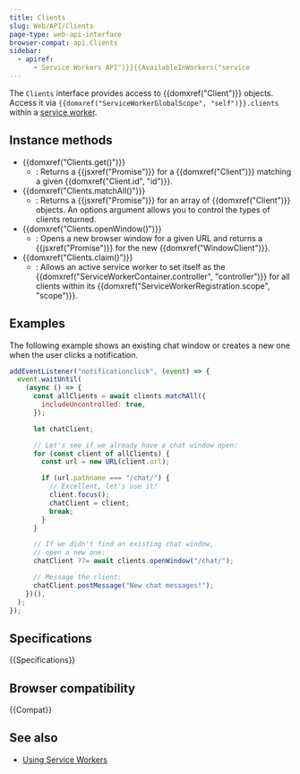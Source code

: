 ```yaml
---
title: Clients
slug: Web/API/Clients
page-type: web-api-interface
browser-compat: api.Clients
sidebar:
  - apiref:
      - Service Workers API")}}{{AvailableInWorkers("service
---
```


The `Clients` interface provides access to {{domxref("Client")}} objects. Access it via `{{domxref("ServiceWorkerGlobalScope", "self")}}.clients` within a [service worker](/en-US/docs/Web/API/Service_Worker_API).

## Instance methods

- {{domxref("Clients.get()")}}
  - : Returns a {{jsxref("Promise")}} for a {{domxref("Client")}} matching a given {{domxref("Client.id", "id")}}.
- {{domxref("Clients.matchAll()")}}
  - : Returns a {{jsxref("Promise")}} for an array of {{domxref("Client")}} objects. An options argument allows you to control the types of clients returned.
- {{domxref("Clients.openWindow()")}}
  - : Opens a new browser window for a given URL and returns a {{jsxref("Promise")}} for the new {{domxref("WindowClient")}}.
- {{domxref("Clients.claim()")}}
  - : Allows an active service worker to set itself as the {{domxref("ServiceWorkerContainer.controller", "controller")}} for all clients within its {{domxref("ServiceWorkerRegistration.scope", "scope")}}.

## Examples

The following example shows an existing chat window or creates a new one when the user clicks a notification.

```js
addEventListener("notificationclick", (event) => {
  event.waitUntil(
    (async () => {
      const allClients = await clients.matchAll({
        includeUncontrolled: true,
      });

      let chatClient;

      // Let's see if we already have a chat window open:
      for (const client of allClients) {
        const url = new URL(client.url);

        if (url.pathname === "/chat/") {
          // Excellent, let's use it!
          client.focus();
          chatClient = client;
          break;
        }
      }

      // If we didn't find an existing chat window,
      // open a new one:
      chatClient ??= await clients.openWindow("/chat/");

      // Message the client:
      chatClient.postMessage("New chat messages!");
    })(),
  );
});
```

## Specifications

{{Specifications}}

## Browser compatibility

{{Compat}}

## See also

- [Using Service Workers](/en-US/docs/Web/API/Service_Worker_API/Using_Service_Workers)
